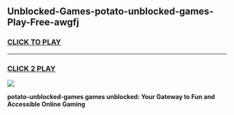 
## Unblocked-Games-potato-unblocked-games-Play-Free-awgfj
<h3>
<a href="https://premium76.site?title=potato-unblocked-games&ref=18A1">CLICK TO PLAY</a></h3>
<hr>

<h3>
<a href="https://premium76.site?title=potato-unblocked-games&ref=18A1">CLICK 2 PLAY</a>
  
</h3>

<a href="https://premium76.site?title=potato-unblocked-games&ref=18A1"><img src="https://clearcache.store/games.png"></a>


**potato-unblocked-games games unblocked: Your Gateway to Fun and Accessible Online Gaming**
